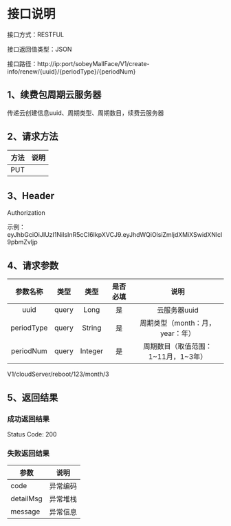 # 接口说明

接口方式：RESTFUL

接口返回值类型：JSON

接口路径：http://ip:port/sobeyMallFace/V1/create-info/renew/{uuid}/{periodType}/{periodNum}

## 1、续费包周期云服务器

传递云创建信息uuid、周期类型、周期数目，续费云服务器

## 2、请求方法

| 方法 | 说明 |
| ---- | ---- |
| PUT  |      |

## 3、Header

Authorization

示例：eyJhbGciOiJIUzI1NiIsInR5cCI6IkpXVCJ9.eyJhdWQiOlsiZmljdXMiXSwidXNlcl9pbmZvIjp



## 4、请求参数

|  参数名称  | 类型  |  类型   | 是否必填 |                说明                 |
| :--------: | ----- | :-----: | :------: | :---------------------------------: |
|    uuid    | query |  Long   |    是    |            云服务器uuid             |
| periodType | query | String  |    是    |   周期类型（month：月，year：年）   |
| periodNum  | query | Integer |    是    | 周期数目（取值范围：1~11月，1~3年） |

V1/cloudServer/reboot/123/month/3



## 5、返回结果

### 成功返回结果

Status Code: 200 

### 失败返回结果

| 参数      | 说明     |
| --------- | -------- |
| code      | 异常编码 |
| detailMsg | 异常堆栈 |
| message   | 异常信息 |

